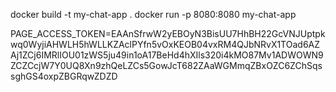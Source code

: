 docker build -t my-chat-app .
docker run -p 8080:8080 my-chat-app

PAGE_ACCESS_TOKEN=EAAnSfrwW2yEBOyN3BisUU7HhBH22GcVNJUptpkwq0WyjiAHWLH5hWLLKZAclPYfn5vOxKEOB04vxRM4QJbNRvX1TOad6AZAj1ZCj6IMRlIOU01zWS5ju49in1oA17BeHd4hXIls320i4kMO87Mv1ADWOWN9ZCZCcjW7Y0UQ8Xn9zhQeLZCs5GowJcT682ZAaWGMmqZBxOZC6ZChSqssghGS4oxpZBGRqwZDZD
